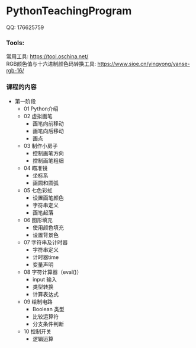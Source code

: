 # PythonTeachingProgram

QQ:    176625759

### Tools:
常用工具: https://tool.oschina.net/    
RGB颜色值与十六进制颜色码转换工具: https://www.sioe.cn/yingyong/yanse-rgb-16/

### 课程的内容
* 第一阶段
  * 01 Python介绍
  * 02 虚拟画笔
      * 画笔向前移动
      * 画笔向后移动
      * 画点
  * 03 制作小房子
      * 控制画笔方向
      * 控制画笔粗细
  * 04 瞄准镜
    * 坐标系
    * 画圆和圆弧
  * 05 七色彩虹
    * 设置画笔颜色
    * 字符串定义
    * 画笔起落
  * 06 图形填充
    * 使用颜色填充
    * 设置背景色
  * 07 字符串及计时器
    * 字符串定义
    * 计时器time
    * 变量声明
  * 08 字符计算器（eval()）
    * input 输入
    * 类型转换
    * 计算表达式
  * 09 绘制电路
    * Boolean 类型
    * 比较运算符
    * 分支条件判断
  * 10 控制开关
    * 逻辑运算

